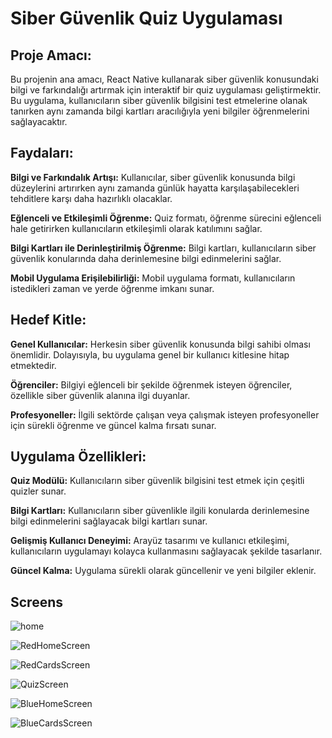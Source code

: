 # Siber Güvenlik Quiz Uygulaması

## Proje Amacı:
Bu projenin ana amacı, React Native kullanarak siber güvenlik konusundaki bilgi ve farkındalığı artırmak için interaktif bir quiz uygulaması geliştirmektir. Bu uygulama, kullanıcıların siber güvenlik bilgisini test etmelerine olanak tanırken aynı zamanda bilgi kartları aracılığıyla yeni bilgiler öğrenmelerini sağlayacaktır.


## Faydaları:
**Bilgi ve Farkındalık Artışı:** Kullanıcılar, siber güvenlik konusunda bilgi düzeylerini artırırken aynı zamanda günlük hayatta karşılaşabilecekleri tehditlere karşı daha hazırlıklı olacaklar.

**Eğlenceli ve Etkileşimli Öğrenme:** Quiz formatı, öğrenme sürecini eğlenceli hale getirirken kullanıcıların etkileşimli olarak katılımını sağlar.

**Bilgi Kartları ile Derinleştirilmiş Öğrenme:** Bilgi kartları, kullanıcıların siber güvenlik konularında daha derinlemesine bilgi edinmelerini sağlar.

**Mobil Uygulama Erişilebilirliği:** Mobil uygulama formatı, kullanıcıların istedikleri zaman ve yerde öğrenme imkanı sunar.


## Hedef Kitle:
**Genel Kullanıcılar:** Herkesin siber güvenlik konusunda bilgi sahibi olması önemlidir. Dolayısıyla, bu uygulama genel bir kullanıcı kitlesine hitap etmektedir.

**Öğrenciler:** Bilgiyi eğlenceli bir şekilde öğrenmek isteyen öğrenciler, özellikle siber güvenlik alanına ilgi duyanlar.

**Profesyoneller:** İlgili sektörde çalışan veya çalışmak isteyen profesyoneller için sürekli öğrenme ve güncel kalma fırsatı sunar.



## Uygulama Özellikleri:
**Quiz Modülü:** Kullanıcıların siber güvenlik bilgisini test etmek için çeşitli quizler sunar.

**Bilgi Kartları:** Kullanıcıların siber güvenlikle ilgili konularda derinlemesine bilgi edinmelerini sağlayacak bilgi kartları sunar.

**Gelişmiş Kullanıcı Deneyimi:** Arayüz tasarımı ve kullanıcı etkileşimi, kullanıcıların uygulamayı kolayca kullanmasını sağlayacak şekilde tasarlanır.

**Güncel Kalma:** Uygulama sürekli olarak güncellenir ve yeni bilgiler eklenir.



## Screens
![home](https://github.com/inylmz/QUIZ_APP/assets/122210098/ea109dcf-6782-4f6b-b78e-675d3bb07e40?raw=true&width=200&height=200)


![RedHomeScreen](https://github.com/inylmz/QUIZ_APP/assets/122210098/4daf538d-5c50-48a7-839d-144fd2e8489a)

![RedCardsScreen](https://github.com/inylmz/QUIZ_APP/assets/122210098/eda93be8-7007-4eb1-bdda-bdee77efc83c)

![QuizScreen](https://github.com/inylmz/QUIZ_APP/assets/122210098/7867e13c-c751-4380-8f0a-ea33faeff059)

![BlueHomeScreen](https://github.com/inylmz/QUIZ_APP/assets/122210098/4adae2cb-16bf-4ab8-8c18-288590c5f468)

![BlueCardsScreen](https://github.com/inylmz/QUIZ_APP/assets/122210098/8278b3fb-8e1e-4d12-a35c-377766866c8b)



